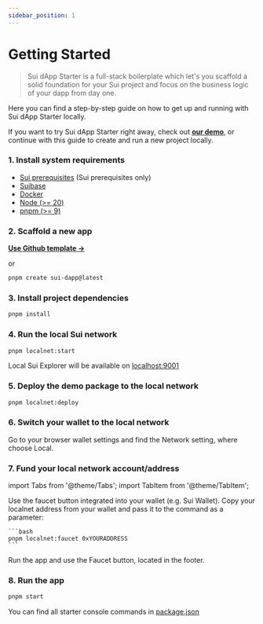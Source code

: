 ```yaml
---
sidebar_position: 1
---
```


# Getting Started

> Sui dApp Starter is a full-stack boilerplate which let's you scaffold a solid foundation for your Sui project and focus on the business logic of your dapp from day one.

Here you can find a step-by-step guide on how to get up and running with Sui dApp Starter locally.

If you want to try Sui dApp Starter right away, check out **[our demo](https://demo.sui-dapp-starter.dev/)**, 
or continue with this guide to create and run a new project locally.

### 1. Install system requirements

- [Sui prerequisites](https://docs.sui.io/build/install#prerequisites) (Sui prerequisites only)
- [Suibase](https://suibase.io/how-to/install.html)
- [Docker](https://docs.docker.com/engine/install/)
- [Node (>= 20)](https://nodejs.org/en/download/)
- [pnpm (>= 9)](https://pnpm.io/installation)

### 2. Scaffold a new app

**[Use Github template ->](https://github.com/new?template_name=sui-dapp-starter&template_owner=kkomelin&name=my-first-sui-dapp)**

or

```bash
pnpm create sui-dapp@latest
```

### 3. Install project dependencies

```bash
pnpm install
```

### 4. Run the local Sui network

```bash
pnpm localnet:start
```

Local Sui Explorer will be available on [localhost:9001](http://localhost:9001/)

### 5. Deploy the demo package to the local network

```bash
pnpm localnet:deploy
```

### 6. Switch your wallet to the local network 

Go to your browser wallet settings and find the Network setting, where choose Local.

### 7. Fund your local network account/address

import Tabs from '@theme/Tabs';
import TabItem from '@theme/TabItem';

<Tabs>
  <TabItem value="wallet" label="Wallet" default>
    Use the faucet button integrated into your wallet (e.g. Sui Wallet).
  </TabItem>
  <TabItem value="console" label="Console">
    Copy your localnet address from your wallet and pass it to the command as a parameter:

    ```bash
    pnpm localnet:faucet 0xYOURADDRESS
    ```
  </TabItem>
  <TabItem value="app" label="App">
    Run the app and use the Faucet button, located in the footer.
  </TabItem>
</Tabs>

### 8. Run the app

```bash
pnpm start
```

You can find all starter console commands in [package.json](https://github.com/kkomelin/sui-dapp-starter/blob/main/package.json)
